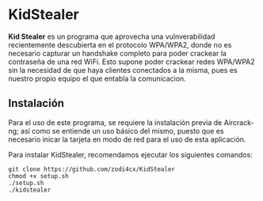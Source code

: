 # KidStealer                                                                                                                   

**Kid Stealer** es un programa que aprovecha una vulnverabilidad recientemente descubierta en el protocolo WPA/WPA2, donde no es necesario capturar un handshake completo para poder crackear la contraseña de una red WiFi. Esto supone poder crackear redes WPA/WPA2 sin la necesidad de que haya clientes conectados a la misma, pues es nuestro propio equipo el que entabla la comunicacion.

## Instalación

Para el uso de este programa, se requiere la instalación previa de Aircrack-ng; así como se entiende un uso básico del mismo, puesto que es necesario inicar la tarjeta en modo de red para el uso de esta aplicación.

Para instalar KidStealer, recomendamos ejecutar los siguientes comandos:

```
git clone https://github.com/zodi4cx/KidStealer
chmod +x setup.sh
./setup.sh
./kidstealer
```
